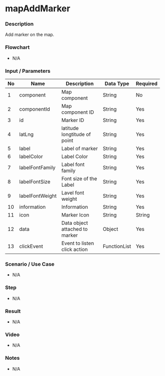 # mapAddMarker

### Description

Add marker on the map.

### Flowchart

- N/A

<!--![Flowchart](componentValue-flowchart.png?raw=true)-->

### Input / Parameters

| No | Name | Description | Data Type | Required |
| ------ | ------ | ------ |------ | ------ |
| 1 | component | Map component | String | No |
| 2 | componentId | Map component ID | String | Yes | 
| 3 | id | Marker ID | String | Yes | 
| 4 | latLng | latitude longtitude of point | String | Yes | 
| 5 | label | Label of marker | String | Yes | 
| 6 | labelColor | Label Color | String | Yes | 
| 7 | labelFontFamily | Label font family | String | Yes | 
| 8 | labelFontSize | Font size of the Label | String | Yes | 
| 9 | labelFontWeight | Lavel font weight | String | Yes | 
| 10 | information | Information | String | Yes | 
| 11 | icon | Marker Icon | String | String | 
| 12 | data | Data object attached to marker | Object | Yes | 
| 13 | clickEvent | Event to listen click action | FunctionList | Yes | 

### Scenario / Use Case

- N/A

### Step

- N/A

### Result

- N/A

### Video

- N/A

### Notes

- N/A